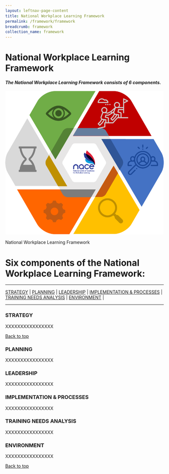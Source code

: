 ```yaml
---
layout: leftnav-page-content
title: National Workplace Learning Framework
permalink: /framework/framework
breadcrumb: framework
collection_name: framework
---
```


# **National Workplace Learning Framework**

#### *The National Workplace Learning Framework consists of 6 components.*


![National Workplace Learning Framework](/images/framework-logo.png)
<caption>National Workplace Learning Framework</caption>

# **Six components of the National Workplace Learning Framework:**

-------------------

[STRATEGY](#S) | [PLANNING](#P) | [LEADERSHIP](#L) | [IMPLEMENTATION & PROCESSES](#I) | [TRAINING NEEDS ANALYSIS](#T) | [ENVIRONMENT](#E) | 

-------------------


<a name="S"></a>
### STRATEGY

XXXXXXXXXXXXXXXX

[Back to top](#top)

<a name="P"></a>
### PLANNING

XXXXXXXXXXXXXXXX



<a name="L"></a>
### LEADERSHIP

XXXXXXXXXXXXXXXX



<a name="I"></a>
### IMPLEMENTATION & PROCESSES

XXXXXXXXXXXXXXXX



<a name="T"></a>
### TRAINING NEEDS ANALYSIS

XXXXXXXXXXXXXXXX



<a name="E"></a>
### ENVIRONMENT

XXXXXXXXXXXXXXXX



[Back to top](#top)
